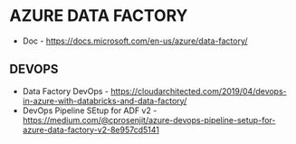 # AZURE DATA FACTORY

* Doc - https://docs.microsoft.com/en-us/azure/data-factory/

## DEVOPS

* Data Factory DevOps - https://cloudarchitected.com/2019/04/devops-in-azure-with-databricks-and-data-factory/
* DevOps Pipeline SEtup for ADF v2 - https://medium.com/@cprosenjit/azure-devops-pipeline-setup-for-azure-data-factory-v2-8e957cd5141
